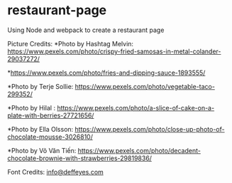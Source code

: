 # restaurant-page
Using Node and webpack to create a restaurant page

Picture Credits: 
*Photo by Hashtag Melvin: https://www.pexels.com/photo/crispy-fried-samosas-in-metal-colander-29037272/

*https://www.pexels.com/photo/fries-and-dipping-sauce-1893555/

*Photo by Terje Sollie: https://www.pexels.com/photo/vegetable-taco-299352/

*Photo by Hilal : https://www.pexels.com/photo/a-slice-of-cake-on-a-plate-with-berries-27721656/

*Photo by Ella Olsson: https://www.pexels.com/photo/close-up-photo-of-chocolate-mousse-3026810/

*Photo by Võ Văn Tiến: https://www.pexels.com/photo/decadent-chocolate-brownie-with-strawberries-29819836/

Font Credits:
 info@deffeyes.com